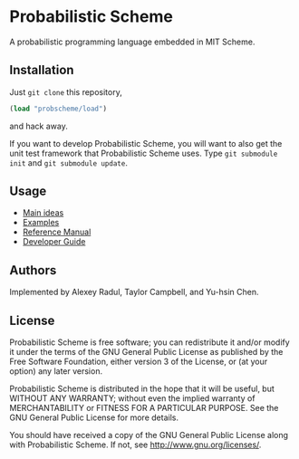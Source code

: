 Probabilistic Scheme
====================

A probabilistic programming language embedded in MIT Scheme.


Installation
------------

Just `git clone` this repository,
```scheme
(load "probscheme/load")
```
and hack away.

If you want to develop Probabilistic Scheme, you will want to also get
the unit test framework that Probabilistic Scheme uses.  Type `git
submodule init` and `git submodule update`.

Usage
-----

- [Main ideas](report.pdf?raw=true)
- [Examples](examples/)
- [Reference Manual](manual.txt)
- [Developer Guide](guide.md)

Authors
-------
Implemented by Alexey Radul, Taylor Campbell, and Yu-hsin Chen.

License
-------

Probabilistic Scheme is free software; you can redistribute it and/or modify
it under the terms of the GNU General Public License as published by
the Free Software Foundation, either version 3 of the License, or
(at your option) any later version.

Probabilistic Scheme is distributed in the hope that it will be useful,
but WITHOUT ANY WARRANTY; without even the implied warranty of
MERCHANTABILITY or FITNESS FOR A PARTICULAR PURPOSE.  See the
GNU General Public License for more details.

You should have received a copy of the GNU General Public License
along with Probabilistic Scheme.  If not, see <http://www.gnu.org/licenses/>.
